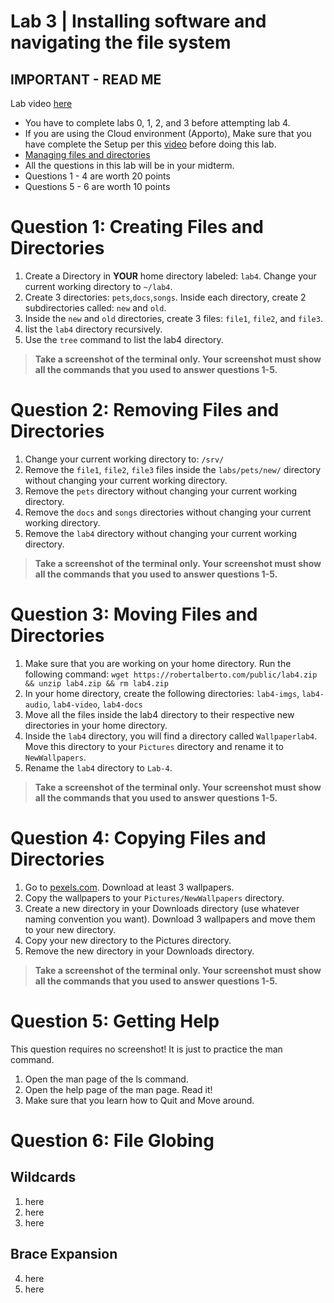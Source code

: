 # Lab 3 | Installing software and navigating the file system

## IMPORTANT - READ ME
Lab video [here]()
* You have to complete labs 0, 1, 2, and 3 before attempting lab 4.
* If you are using the Cloud environment (Apporto), Make sure that you have complete the Setup per this [video](https://youtu.be/w_nyTC-tuv8) before doing this lab. 
* [Managing files and directories](https://rebrand.ly/enooum3)
* All the questions in this lab will be in your midterm. 
* Questions 1 - 4 are worth 20 points
* Questions 5 - 6 are worth 10 points

# Question 1: Creating Files and Directories
1. Create a Directory in **YOUR** home directory labeled: `lab4`. Change your current working directory to `~/lab4`. 
2. Create 3 directories: `pets`,`docs`,`songs`. Inside each directory, create 2 subdirectories called: `new` and `old`.
3. Inside the `new` and `old` directories, create 3 files: `file1`, `file2`, and `file3`.
4. list the `lab4` directory recursively.
5. Use the `tree` command to list the lab4 directory.

> **Take a screenshot of the terminal only. Your screenshot must show all the commands that you used to answer questions 1-5.**

# Question 2: Removing Files and Directories
1. Change your current working directory to: `/srv/`
2. Remove the `file1`, `file2`, `file3` files inside the `labs/pets/new/` directory without changing your current working directory.
3. Remove the `pets` directory without changing your current working directory.
4. Remove the `docs` and `songs` directories without changing your current working directory.
5. Remove the `lab4` directory without changing your current working directory.

> **Take a screenshot of the terminal only. Your screenshot must show all the commands that you used to answer questions 1-5.**


# Question 3: Moving Files and Directories
1. Make sure that you are working on your home directory. Run the following command: `wget https://robertalberto.com/public/lab4.zip && unzip lab4.zip && rm lab4.zip`
2. In your home directory, create the following directories: `lab4-imgs`, `lab4-audio`, `lab4-video`, `lab4-docs`
3. Move all the files inside the lab4 directory to their respective new directories in your home directory. 
4. Inside the  `lab4` directory, you will find a directory called `Wallpaperlab4`. Move this directory to your `Pictures` directory and rename it to `NewWallpapers`.
5. Rename the `lab4` directory to `Lab-4`.

> **Take a screenshot of the terminal only. Your screenshot must show all the commands that you used to answer questions 1-5.**


# Question 4: Copying Files and Directories
1. Go to [pexels.com](https://www.pexels.com/search/HD%20wallpaper/). Download at least 3 wallpapers.
2. Copy the wallpapers to your `Pictures/NewWallpapers` directory. 
3. Create a new directory in your Downloads directory (use whatever naming convention you want). Download 3 wallpapers and move them to your new directory.
4. Copy your new directory to the Pictures directory.
5. Remove the new directory in your Downloads directory.

> **Take a screenshot of the terminal only. Your screenshot must show all the commands that you used to answer questions 1-5.**


# Question 5: Getting Help
This question requires no screenshot! It is just to practice the man command.
1. Open the man page of the ls command.
2. Open the help page of the man page. Read it!
3. Make sure that you learn how to Quit and Move around.

# Question 6: File Globing 
## Wildcards
1. here
2. here
3. here
## Brace Expansion
4. here
5. here


